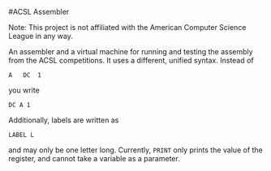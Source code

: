#ACSL Assembler

Note: This project is not affiliated with the American Computer Science League in any way.

An assembler and a virtual machine for running and testing the assembly from the ACSL competitions. It uses a different, unified syntax. Instead of

	A	DC	1

you write 

	DC A 1

Additionally, labels are written as 

	LABEL L

and may only be one letter long. Currently, `PRINT` only prints the value of the register, and cannot take a variable as a parameter.
